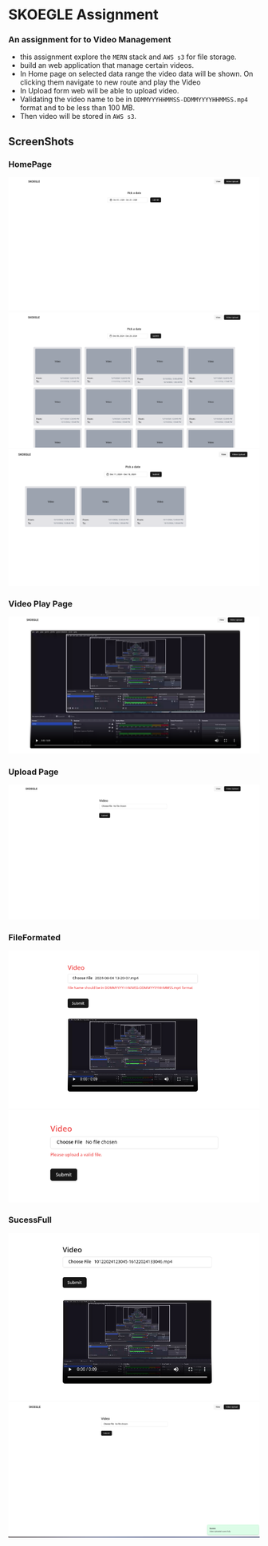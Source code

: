 # SKOEGLE Assignment
### An assignment for to Video Management
- this assignment explore the `MERN` stack and `AWS s3` for file storage.
- build an web application that manage certain videos.
- In Home page on selected data range the video data will be shown. On clicking them navigate to new route and play the Video
- In Upload form web will be able to upload video. 
- Validating the video name to be in `DDMMYYYHHMMSS-DDMMYYYYHHMMSS.mp4` format and to be less than 100 MB.
- Then video will be stored in `AWS s3`.

## ScreenShots

### HomePage
![HomePage](public/HomePage.png)
![HomePageWithData](public/HomePageWithData.png)
![HomePageWithData2](public/HomePageWithData2.png)
### Video Play Page
![VideoPlay](public/VideoPlay.png)
### Upload Page
![VIdeoUploadForm](public/VIdeoUploadForm.png)
### FileFormated
![FileFormatError](public/FileFormatError.png)
![uploadFileError](public/uploadFileError.png)
### SucessFull 
![Upload](public/Upload.png)
![Sucess](public/Sucess.png)
